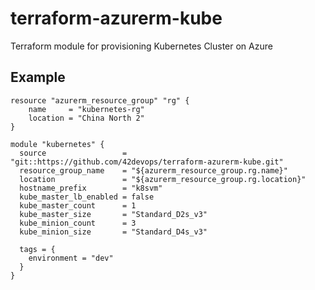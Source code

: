 # terraform-azurerm-kube
Terraform module for provisioning Kubernetes Cluster on Azure


## Example

```
resource "azurerm_resource_group" "rg" {
    name     = "kubernetes-rg"
    location = "China North 2"
}

module "kubernetes" {
  source                 = "git::https://github.com/42devops/terraform-azurerm-kube.git"
  resource_group_name    = "${azurerm_resource_group.rg.name}"
  location               = "${azurerm_resource_group.rg.location}"
  hostname_prefix        = "k8svm"
  kube_master_lb_enabled = false
  kube_master_count      = 1
  kube_master_size       = "Standard_D2s_v3"
  kube_minion_count      = 3
  kube_minion_size       = "Standard_D4s_v3"

  tags = {
    environment = "dev"
  }
}
```
